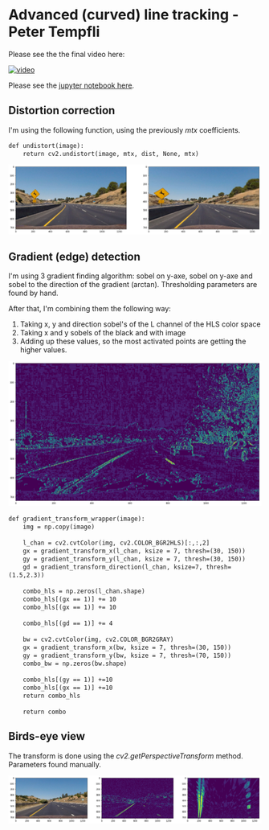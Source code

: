 # Advanced (curved) line tracking - Peter Tempfli

Please see the the final video here:

[![video](http://img.youtube.com/vi/Xi9nykQUFHE/0.jpg)](https://www.youtube.com/watch?v=Xi9nykQUFHE)

Please see the [jupyter notebook here](./adv_lane_finding.ipynb).

## Distortion correction

I'm using the following function, using the previously _mtx_ coefficients.

```
def undistort(image):
    return cv2.undistort(image, mtx, dist, None, mtx)
```
![distortion fix](./output_images/distorted.png)

## Gradient (edge) detection

I'm using 3 gradient finding algorithm: sobel on y-axe, sobel on y-axe and sobel to the direction of the gradient (arctan). Thresholding parameters are found by hand.

After that, I'm combining them the following way:

1. Taking x, y and direction sobel's of the L channel of the HLS color space
2. Taking x and y sobels of the black and with image
3. Adding up these values, so the most activated points are getting the higher values.

![gradients](./output_images/edges.png)


```
def gradient_transform_wrapper(image):
    img = np.copy(image)
    
    l_chan = cv2.cvtColor(img, cv2.COLOR_BGR2HLS)[:,:,2]
    gx = gradient_transform_x(l_chan, ksize = 7, thresh=(30, 150))
    gy = gradient_transform_y(l_chan, ksize = 7, thresh=(30, 150))
    gd = gradient_transform_direction(l_chan, ksize=7, thresh=(1.5,2.3)) 
    
    combo_hls = np.zeros(l_chan.shape)
    combo_hls[(gx == 1)] += 10
    combo_hls[(gx == 1)] += 10
    
    combo_hls[(gd == 1)] += 4
    
    bw = cv2.cvtColor(img, cv2.COLOR_BGR2GRAY)
    gx = gradient_transform_x(bw, ksize = 7, thresh=(30, 150))
    gy = gradient_transform_y(bw, ksize = 7, thresh=(70, 150))
    combo_bw = np.zeros(bw.shape)
    
    combo_hls[(gy == 1)] +=10
    combo_hls[(gx == 1)] +=10
    return combo_hls
    
    return combo
```

## Birds-eye view

The transform is done using the _cv2.getPerspectiveTransform_ method. Parameters found manually.

![birds-eye](./output_images/birds-eye.png)

